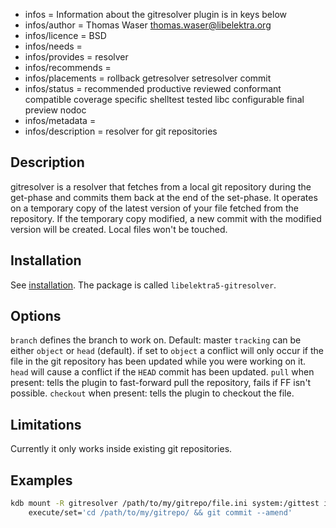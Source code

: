 - infos = Information about the gitresolver plugin is in keys below
- infos/author = Thomas Waser <thomas.waser@libelektra.org>
- infos/licence = BSD
- infos/needs =
- infos/provides = resolver
- infos/recommends =
- infos/placements = rollback getresolver setresolver commit
- infos/status = recommended productive reviewed conformant compatible coverage specific shelltest tested libc configurable final preview nodoc
- infos/metadata =
- infos/description = resolver for git repositories

## Description

gitresolver is a resolver that fetches from a local git repository during the get-phase and commits them back at the end of the set-phase.
It operates on a temporary copy of the latest version of your file fetched from the repository. If the temporary copy modified, a new commit with the modified version will be created. Local files won't be touched.

## Installation

See [installation](/doc/INSTALL.md).
The package is called `libelektra5-gitresolver`.

## Options

`branch` defines the branch to work on. Default: master
`tracking` can be either `object` or `head` (default). if set to `object` a conflict will only occur if the file in the git repository has been updated while you were working on it. `head` will cause a conflict if the `HEAD` commit has been updated.
`pull` when present: tells the plugin to fast-forward pull the repository, fails if FF isn't possible.
`checkout` when present: tells the plugin to checkout the file.

## Limitations

Currently it only works inside existing git repositories.

## Examples

```sh
kdb mount -R gitresolver /path/to/my/gitrepo/file.ini system:/gittest ini shell \
    execute/set='cd /path/to/my/gitrepo/ && git commit --amend'
```
